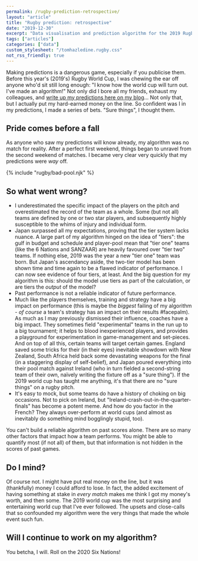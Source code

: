 ```yaml
---
permalink: /rugby-prediction-retrospective/
layout: "article"
title: "Rugby prediction: retrospective"
date: "2019-12-30"
excerpt: "Data visualisation and prediction algorithm for the 2019 Rugby World Cup"
tags: ["articles"]
categories: ["data"]
custom_stylesheet: "/tomhazledine.rugby.css"
not_rss_friendly: true
---
```


Making predictions is a dangerous game, especially if you publicise them. Before this year's (2019's) Rugby World Cup, I was chewing the ear off anyone who'd sit still long enough: "I know how the world cup will turn out. I've made an algorithm!" Not only did I bore all my friends, exhaust my colleagues, and [write up my predictions here on my blog](https://www.tomhazledine.com/rugby-world-cup-predictions/)... Not only that, but I actually put my hard-earned money on the line. So confident was I in my predictions, I made a series of bets. "Sure things", I thought them.

## Pride comes before a fall

As anyone who saw my predictions will know already, my algorithm was no match for reality. After a perfect first weekend, things began to unravel from the second weekend of matches. I became very clear very quickly that my predictions were _way_ off.

{% include "rugby/bad-pool.njk" %}

## So what went wrong?

-   I underestimated the specific impact of the players on the pitch and overestimated the record of the team as a whole. Some (but not all) teams are defined by one or two star players, and subsequently highly susceptible to the whims of injury and individual form.
-   Japan surpassed all my expectations, proving that the tier system lacks nuance. A large part of my algorithm hinged on the idea of "tiers": the gulf in budget and schedule and player-pool mean that "tier one" teams (like the 6 Nations and SANZAAR) are heavily favoured over "tier two" teams. If nothing else, 2019 was the year a new "tier one" team was born. But Japan's ascendancy aside, the two-tier model has been shown time and time again to be a flawed indicator of performance. I can now see evidence of four tiers, at least. And the big question for my algorithm is this: should the model use tiers as part of the calculation, or are tiers the _output_ of the model?
-   Past performance is not a reliable indicator of future performance.
-   Much like the players themselves, training and strategy have a big impact on performance (this is maybe the _biggest_ failing of my algorithm - _of course_ a team's strategy has an impact on their results #facepalm). As much as I may previously dismissed their influence, coaches have a big impact. They sometimes field "experimental" teams in the run up to a big tournament; it helps to blood inexperienced players, and provides a playground for experimentation in game-management and set-pieces. And on top of all this, certain teams will target certain games. England saved some tricks for their (in their eyes) inevitable showdown with New Zealand, South Africa held back some devastating weapons for the final (in a staggering display of self-belief), and Japan poured everything into their pool match against Ireland (who in turn fielded a second-string team of their own, naïvely writing the fixture off as a "sure thing"). If the 2019 world cup has taught me anything, it's that there are no "sure things" on a rugby pitch.
-   It's easy to mock, but some teams do have a history of choking on big occasions. Not to pick on Ireland, but "Ireland-crash-out-in-the-quarter-finals" has become a potent meme. And how do you factor in the French? They always over-perform at world cups (and almost as inevitably do something mind bogglingly stupid, too).

You can't build a reliable algorithm on past scores alone. There are so many other factors that impact how a team performs. You might be able to quantify most (if not all) of them, but that information is not hidden in the scores of past games.

## Do I mind?

Of course not. I might have put real money on the line, but it was (thankfully) money I could afford to lose. In fact, the added excitement of having something at stake in _every match_ makes me think I got my money's worth, and then some. The 2019 world cup was the most surprising and entertaining world cup that I've ever followed. The upsets and close-calls that so confounded my algorithm were the very things that made the whole event such fun.

## Will I continue to work on my algorithm?

You betcha, I will. Roll on the 2020 Six Nations!

